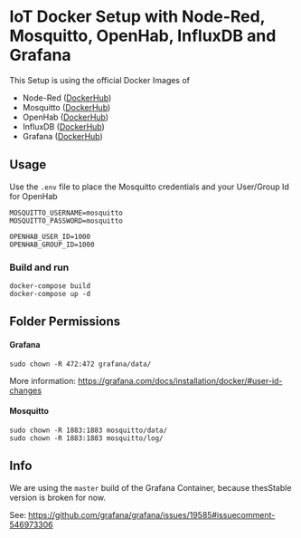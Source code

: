 # IoT Docker Setup with Node-Red, Mosquitto, OpenHab, InfluxDB and Grafana

This Setup is using the official Docker Images of
* Node-Red ([DockerHub](https://hub.docker.com/r/nodered/node-red/))
* Mosquitto ([DockerHub](https://hub.docker.com/_/eclipse-mosquitto/))
* OpenHab ([DockerHub](https://hub.docker.com/r/openhab/openhab/))
* InfluxDB ([DockerHub](https://hub.docker.com/_/influxdb))
* Grafana ([DockerHub](https://hub.docker.com/r/grafana/grafana/))

## Usage

Use the `.env` file to place the Mosquitto credentials and your User/Group Id for OpenHab

```
MOSQUITTO_USERNAME=mosquitto
MOSQUITTO_PASSWORD=mosquitto

OPENHAB_USER_ID=1000
OPENHAB_GROUP_ID=1000
```

### Build and run

```
docker-compose build
docker-compose up -d
```

## Folder Permissions

#### Grafana
```
sudo chown -R 472:472 grafana/data/ 
```

More information: https://grafana.com/docs/installation/docker/#user-id-changes

#### Mosquitto
```
sudo chown -R 1883:1883 mosquitto/data/ 
sudo chown -R 1883:1883 mosquitto/log/ 
```

## Info

We are using the `master` build of the Grafana Container, because thesStable version is broken for now.

See: https://github.com/grafana/grafana/issues/19585#issuecomment-546973306